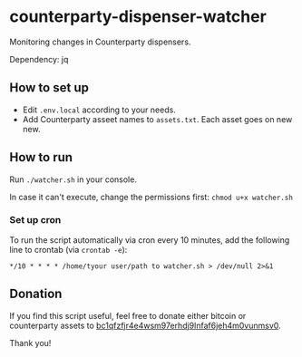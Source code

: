 # counterparty-dispenser-watcher
Monitoring changes in Counterparty dispensers.

Dependency: jq

## How to set up
- Edit `.env.local` according to your needs.
- Add Counterparty asseet names to `assets.txt`. Each asset goes on new new.

## How to run
Run `./watcher.sh` in your console. 

In case it can't execute, change the permissions first: `chmod u+x watcher.sh`

### Set up cron
To run the script automatically via cron every 10 minutes, add the following line to crontab (via `crontab -e`):

`*/10 * * * * /home/tyour user/path to watcher.sh > /dev/null 2>&1`

## Donation
If you find this script useful, feel free to donate either bitcoin or counterparty assets to [bc1qfzfjr4e4wsm97erhdj9lnfaf6jeh4m0vunmsv0](https://xchain.io/address/bc1qfzfjr4e4wsm97erhdj9lnfaf6jeh4m0vunmsv0). 

Thank you!
